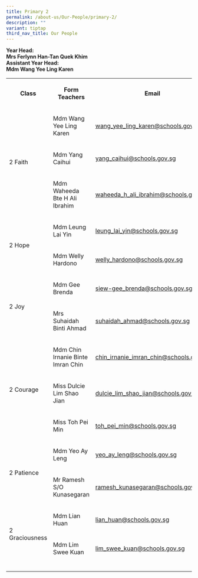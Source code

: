 ```yaml
---
title: Primary 2
permalink: /about-us/Our-People/primary-2/
description: ""
variant: tiptap
third_nav_title: Our People
---
```

<p><strong>Year Head:</strong>
<br><strong>Mrs Ferlynn Han-Tan Quek Khim</strong>
<br><strong>Assistant Year Head:</strong>
<br><strong>Mdm Wang Yee Ling Karen</strong>
</p>
<table style="minWidth: 75px">
<colgroup>
<col>
<col>
<col>
</colgroup>
<tbody>
<tr>
<th rowspan="1" colspan="1">
<p>Class</p>
</th>
<th rowspan="1" colspan="1">
<p>Form Teachers</p>
</th>
<th rowspan="1" colspan="1">
<p>Email</p>
</th>
</tr>
<tr>
<td rowspan="3" colspan="1">
<p>2 Faith</p>
</td>
<td rowspan="1" colspan="1">
<p>Mdm Wang Yee Ling Karen</p>
</td>
<td rowspan="1" colspan="1">
<p><a href="mailto:wang_yee_ling_karen@schools.gov.sg" rel="noopener noreferrer nofollow" target="_blank">wang_yee_ling_karen@schools.gov.sg</a>
</p>
</td>
</tr>
<tr>
<td rowspan="1" colspan="1">
<p>Mdm Yang Caihui</p>
</td>
<td rowspan="1" colspan="1">
<p><a href="mailto:yang_caihui@schools.gov.sg" rel="noopener noreferrer nofollow" target="_blank">yang_caihui@schools.gov.sg</a>
</p>
</td>
</tr>
<tr>
<td rowspan="1" colspan="1">
<p>Mdm Waheeda Bte H Ali Ibrahim</p>
</td>
<td rowspan="1" colspan="1">
<p><a href="mailto:waheeda_h_ali_ibrahim@schools.gov.sg" rel="noopener noreferrer nofollow" target="_blank">waheeda_h_ali_ibrahim@schools.gov.sg</a>
</p>
</td>
</tr>
<tr>
<td rowspan="2" colspan="1">
<p>2 Hope</p>
</td>
<td rowspan="1" colspan="1">
<p>Mdm Leung Lai Yin</p>
</td>
<td rowspan="1" colspan="1">
<p><a href="mailto:leung_lai_yin@schools.gov.sg" rel="noopener noreferrer nofollow" target="_blank">leung_lai_yin@schools.gov.sg</a>
</p>
</td>
</tr>
<tr>
<td rowspan="1" colspan="1">
<p>Mdm Welly Hardono</p>
</td>
<td rowspan="1" colspan="1">
<p><a href="mailto:welly_hardono@schools.gov.sg" rel="noopener noreferrer nofollow" target="_blank">welly_hardono@schools.gov.sg</a>
</p>
</td>
</tr>
<tr>
<td rowspan="2" colspan="1">
<p>2 Joy</p>
</td>
<td rowspan="1" colspan="1">
<p>Mdm Gee Brenda</p>
</td>
<td rowspan="1" colspan="1">
<p><a href="mailto:siew-gee_brenda@schools.gov.sg" rel="noopener noreferrer nofollow" target="_blank">siew-gee_brenda@schools.gov.sg</a>
</p>
</td>
</tr>
<tr>
<td rowspan="1" colspan="1">
<p>Mrs Suhaidah Binti Ahmad</p>
</td>
<td rowspan="1" colspan="1">
<p><a href="mailto:suhaidah_ahmad@schools.gov.sg" rel="noopener noreferrer nofollow" target="_blank">suhaidah_ahmad@schools.gov.sg</a>
</p>
</td>
</tr>
<tr>
<td rowspan="3" colspan="1">
<p>2 Courage</p>
</td>
<td rowspan="1" colspan="1">
<p>Mdm Chin Irnanie Binte Imran Chin</p>
</td>
<td rowspan="1" colspan="1">
<p><a href="mailto:chin_irnanie_imran_chin@schools.gov.sg" rel="noopener noreferrer nofollow" target="_blank">chin_irnanie_imran_chin@schools.gov.sg</a>
</p>
</td>
</tr>
<tr>
<td rowspan="1" colspan="1">
<p>Miss Dulcie Lim Shao Jian</p>
</td>
<td rowspan="1" colspan="1">
<p><a href="mailto:dulcie_lim_shao_jian@schools.gov.sg" rel="noopener noreferrer nofollow" target="_blank">dulcie_lim_shao_jian@schools.gov.sg</a>
</p>
</td>
</tr>
<tr>
<td rowspan="1" colspan="1">
<p>Miss Toh Pei Min</p>
</td>
<td rowspan="1" colspan="1">
<p><a href="mailto:toh_pei_min@schools.gov.sg" rel="noopener noreferrer nofollow" target="_blank">toh_pei_min@schools.gov.sg</a>
</p>
</td>
</tr>
<tr>
<td rowspan="2" colspan="1">
<p>2&nbsp;Patience</p>
</td>
<td rowspan="1" colspan="1">
<p>Mdm Yeo Ay Leng</p>
</td>
<td rowspan="1" colspan="1">
<p><a href="mailto:yeo_ay_leng@schools.gov.sg" rel="noopener noreferrer nofollow" target="_blank">yeo_ay_leng@schools.gov.sg</a>
</p>
</td>
</tr>
<tr>
<td rowspan="1" colspan="1">
<p>Mr Ramesh S/O Kunasegaran</p>
</td>
<td rowspan="1" colspan="1">
<p><a href="mailto:ramesh_kunasegaran@schools.gov.sg" rel="noopener noreferrer nofollow" target="_blank">ramesh_kunasegaran@schools.gov.sg</a>
</p>
</td>
</tr>
<tr>
<td rowspan="2" colspan="1">
<p>2 Graciousness</p>
</td>
<td rowspan="1" colspan="1">
<p>Mdm Lian Huan</p>
</td>
<td rowspan="1" colspan="1">
<p><a href="mailto:lian_huan@schools.gov.sg" rel="noopener noreferrer nofollow" target="_blank">lian_huan@schools.gov.sg</a>
</p>
</td>
</tr>
<tr>
<td rowspan="1" colspan="1">
<p>Mdm Lim Swee Kuan</p>
</td>
<td rowspan="1" colspan="1">
<p><a href="mailto:lim_swee_kuan@schools.gov.sg" rel="noopener noreferrer nofollow" target="_blank">lim_swee_kuan@schools.gov.sg</a>
</p>
</td>
</tr>
<tr>
<td rowspan="1" colspan="1">
<p></p>
</td>
<td rowspan="1" colspan="1">
<p></p>
</td>
<td rowspan="1" colspan="1">
<p></p>
</td>
</tr>
</tbody>
</table>
<p></p>